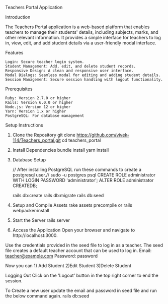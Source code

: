 Teachers Portal Application

Introduction

The Teachers Portal application is a web-based platform that enables teachers to manage their students' details, including subjects, marks, and other relevant information. It provides a simple interface for teachers to log in, view, edit, and add student details via a user-friendly modal interface.

Features

    Login: Secure teacher login system.
    Student Management: Add, edit, and delete student records.
    Responsive Design: A clean and responsive user interface.
    Modal Dialogs: Seamless modal for editing and adding student details.
    Session Management: Secure session handling with logout functionality.

Prerequisites

    Ruby: Version 2.7.0 or higher
    Rails: Version 6.0.0 or higher
    Node.js: Version 12 or higher
    Yarn: Version 1.x or higher
    PostgreSQL: For database management

Setup Instructions

1. Clone the Repository
   git clone https://github.com/vivek-114/Teachers_portal.git
   cd teachers_portal
2. Install Dependencies
   bundle install
   yarn install
3. Database Setup

   // After installing PostgreSQL run these commands to create a postgresql user.//
   sudo -u postgres psql
   CREATE ROLE administrator WITH LOGIN PASSWORD 'administrator';
   ALTER ROLE administrator CREATEDB;

   rails db:create
   rails db:migrate
   rails db:seed

4. Setup and Compile Assets
   rake assets precompile
   or
   rails webpacker:install
5. Start the Server
   rails server
6. Access the Application
   Open your browser and navigate to http://localhost:3000.

Use the credentials provided in the seed file to log in as a teacher.
The seed file creates a default teacher account that can be used to log in.
Email: teacher@example.com
Password: password

Now you can 1) Add Student 2)Edit Student 3)Delete Student

Logging Out
Click on the 'Logout' button in the top right corner to end the session.

To Create a new user update the email and password in seed file and run the below command again.
rails db:seed
